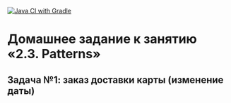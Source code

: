 [![Java CI with Gradle](https://github.com/Jane-Popova/aqaHW-5.1/actions/workflows/gradle.yml/badge.svg)](https://github.com/Jane-Popova/aqaHW-5.1/actions/workflows/gradle.yml)

# Домашнее задание к занятию «2.3. Patterns»

## Задача №1: заказ доставки карты (изменение даты)